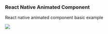 ### React Native Animated Component
React native animated component basic example 

![](./resimler/spinner.gif)